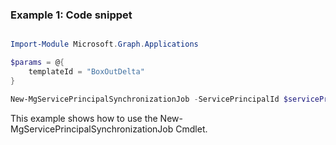 ### Example 1: Code snippet

```powershell

Import-Module Microsoft.Graph.Applications

$params = @{
	templateId = "BoxOutDelta"
}

New-MgServicePrincipalSynchronizationJob -ServicePrincipalId $servicePrincipalId -BodyParameter $params

```
This example shows how to use the New-MgServicePrincipalSynchronizationJob Cmdlet.

